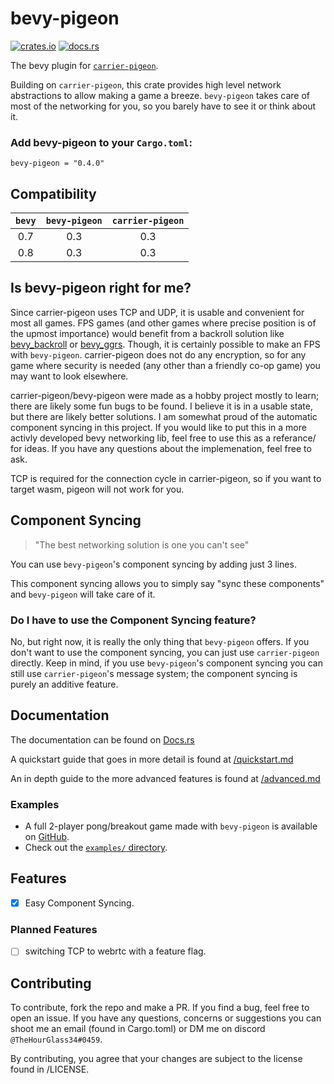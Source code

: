 # bevy-pigeon

[![crates.io](https://img.shields.io/crates/v/bevy-pigeon)](https://crates.io/crates/bevy-pigeon)
[![docs.rs](https://docs.rs/bevy-pigeon/badge.svg)](https://docs.rs/bevy-pigeon)

The bevy plugin for [`carrier-pigeon`](https://github.com/MitchellMarinoDev/carrier-pigeon).

Building on `carrier-pigeon`, this crate provides high level network abstractions to allow making a game a breeze.
`bevy-pigeon` takes care of most of the networking for you, so you barely have to see it or think about it.

### Add bevy-pigeon to your `Cargo.toml`:

`bevy-pigeon = "0.4.0"`

## Compatibility
| `bevy` | `bevy-pigeon` | `carrier-pigeon` |
|:------:|:-------------:|:----------------:|
|  0.7   |      0.3      |       0.3        |
|  0.8   |      0.3      |       0.3        |

## Is bevy-pigeon right for me?

Since carrier-pigeon uses TCP and UDP, it is usable and convenient for most all games. FPS games (and other games where
precise position is of the upmost importance) would benefit from a backroll solution like 
[bevy_backroll](https://crates.io/crates/bevy_backroll) or [bevy_ggrs](https://github.com/gschup/bevy_ggrs).
Though, it is certainly possible to make an FPS with `bevy-pigeon`.
carrier-pigeon does not do any encryption, so for any game where security is needed (any other than a friendly co-op game)
you may want to look elsewhere.

carrier-pigeon/bevy-pigeon were made as a hobby project mostly to learn; there are likely some fun bugs to be found. I 
believe it is in a usable state, but there are likely better solutions. I am somewhat proud of the automatic component 
syncing in this project. If you would like to put this in a more activly developed bevy networking lib, feel free to use 
this as a referance/ for ideas. If you have any questions about the implemenation, feel free to ask.

TCP is required for the connection cycle in carrier-pigeon, so if you want to target wasm, pigeon will not work for you.

## Component Syncing

> "The best networking solution is one you can't see"

You can use `bevy-pigeon`'s component syncing by adding just 3 lines.

This component syncing allows you to simply say "sync these components" and `bevy-pigeon` will take care of it.

### Do I have to use the Component Syncing feature?

No, but right now, it is really the only thing that `bevy-pigeon` offers. If you don't want to use the component syncing,
you can just use `carrier-pigeon` directly. Keep in mind, if you use `bevy-pigeon`'s component syncing you can
still use `carrier-pigeon`'s message system; the component syncing is purely an additive feature.

## Documentation

The documentation can be found on [Docs.rs](https://docs.rs/bevy-pigeon)

A quickstart guide that goes in more detail is found at [/quickstart.md](quickstart.md)

An in depth guide to the more advanced features is found at [/advanced.md](advanced.md)

### Examples

- A full 2-player pong/breakout game made with `bevy-pigeon` is available on 
[GitHub](https://github.com/MitchellMarinoDev/bong).
- Check out the [`examples/` directory](examples).

## Features

- [x] Easy Component Syncing.

### Planned Features

- [ ] switching TCP to webrtc with a feature flag.

## Contributing

To contribute, fork the repo and make a PR. If you find a bug, feel free to open an issue. If you have any questions,
concerns or suggestions you can shoot me an email (found in Cargo.toml) or DM me on discord `@TheHourGlass34#0459`.

By contributing, you agree that your changes are subject to the license found in /LICENSE.
